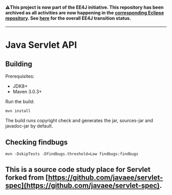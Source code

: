 #### :warning:This project is now part of the EE4J initiative. This repository has been archived as all activities are now happening in the [corresponding Eclipse repository](https://github.com/eclipse-ee4j/servlet-api). See [here](https://www.eclipse.org/ee4j/status.php) for the overall EE4J transition status. 

---

Java Servlet API
================

Building
--------

Prerequisites:

* JDK8+
* Maven 3.0.3+

Run the build: 

`mvn install`

The build runs copyright check and generates the jar, sources-jar and javadoc-jar by default.

Checking findbugs
-----------------

`mvn -DskipTests -Dfindbugs.threshold=Low findbugs:findbugs`

## This is a source code study place for Servlet forked from [https://github.com/javaee/servlet-spec](https://github.com/javaee/servlet-spec). 
